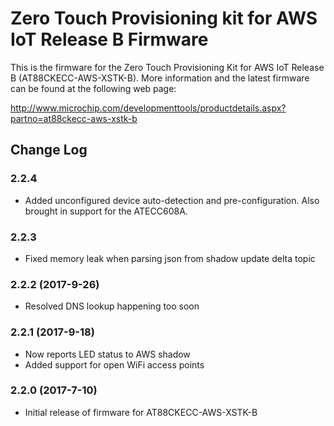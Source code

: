 # Zero Touch Provisioning kit for AWS IoT Release B Firmware

This is the firmware for the Zero Touch Provisioning Kit for AWS IoT Release B
(AT88CKECC-AWS-XSTK-B). More information and the latest firmware can be found
at the following web page:

http://www.microchip.com/developmenttools/productdetails.aspx?partno=at88ckecc-aws-xstk-b

## Change Log

### 2.2.4
- Added unconfigured device auto-detection and pre-configuration. Also
  brought in support for the ATECC608A.

### 2.2.3
- Fixed memory leak when parsing json from shadow update delta topic

### 2.2.2 (2017-9-26)
- Resolved DNS lookup happening too soon

### 2.2.1 (2017-9-18)
- Now reports LED status to AWS shadow
- Added support for open WiFi access points

### 2.2.0 (2017-7-10)
- Initial release of firmware for AT88CKECC-AWS-XSTK-B
